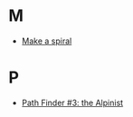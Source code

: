 # M
- [Make a spiral](make-a-spiral)
# P
- [Path Finder #3: the Alpinist](path-finder-number-3-the-alpinist)
